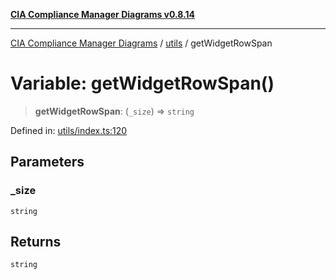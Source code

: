 [**CIA Compliance Manager Diagrams v0.8.14**](../../README.md)

***

[CIA Compliance Manager Diagrams](../../modules.md) / [utils](../README.md) / getWidgetRowSpan

# Variable: getWidgetRowSpan()

> **getWidgetRowSpan**: (`_size`) => `string`

Defined in: [utils/index.ts:120](https://github.com/Hack23/cia-compliance-manager/blob/257dd569f432a46611a1746c832a7e3d29232229/src/utils/index.ts#L120)

## Parameters

### \_size

`string`

## Returns

`string`
